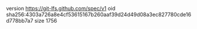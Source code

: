 version https://git-lfs.github.com/spec/v1
oid sha256:4303a726a8e4cf53615167b260aaf39d24d49d08a3ec827780cde16d778bb7a7
size 1756
